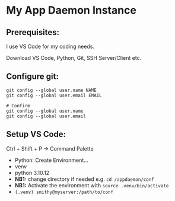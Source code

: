 # My App Daemon Instance

## Prerequisites:

I use VS Code for my coding needs. 

Download VS Code, Python, Git, SSH Server/Client etc.

## Configure git:

```
git config --global user.name NAME
git config --global user.email EMAIL

# Confirm
git config --global user.name
git config --global user.email
```

## Setup VS Code:

Ctrl + Shift + P -> Command Palette
- Python: Create Environment...
- venv
- python 3.10.12
- **NB1:** change directory if needed e.g. `cd /appdaemon/conf`
- **NB1:** Activate the environment with `source .venv/bin/activate`
- `(.venv) smithy@myserver:/path/to/conf`


